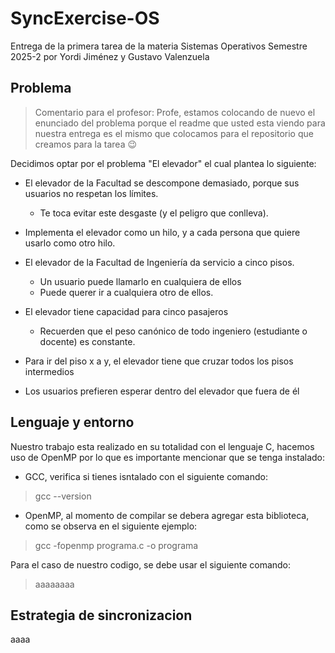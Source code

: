 # SyncExercise-OS

Entrega de la primera tarea de la materia Sistemas Operativos Semestre 2025-2 por Yordi Jiménez y Gustavo Valenzuela

## Problema

> Comentario para el profesor: Profe, estamos colocando de nuevo el enunciado del problema porque el readme que usted esta viendo para nuestra entrega es el mismo que colocamos para el repositorio que creamos para la tarea 😉

Decidimos optar por el problema "El elevador" el cual plantea lo siguiente:

- El elevador de la Facultad se descompone demasiado, porque
sus usuarios no respetan los límites. 

    * Te toca evitar este desgaste (y el peligro que conlleva).

- Implementa el elevador como un hilo, y a cada persona que
quiere usarlo como otro hilo.

- El elevador de la Facultad de Ingeniería da servicio a cinco
pisos.

    * Un usuario puede llamarlo en cualquiera de ellos
    * Puede querer ir a cualquiera otro de ellos.

- El elevador tiene capacidad para cinco pasajeros

    * Recuerden que el peso canónico de todo ingeniero (estudiante o docente) es constante.

- Para ir del piso x a y, el elevador tiene que cruzar todos los pisos intermedios

- Los usuarios prefieren esperar dentro del elevador que fuera de él

## Lenguaje y entorno

Nuestro trabajo esta realizado en su totalidad con el lenguaje C, hacemos uso de OpenMP por lo que es importante mencionar que se tenga instalado:

- GCC, verifica si tienes isntalado con el siguiente comando:

> gcc --version

- OpenMP, al momento de compilar se debera agregar esta biblioteca, como se observa en el siguiente ejemplo:

> gcc -fopenmp programa.c -o programa

Para el caso de nuestro codigo, se debe usar el siguiente comando:

> aaaaaaaa

## Estrategia de sincronizacion

aaaa


